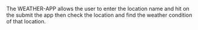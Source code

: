 The WEATHER-APP
 allows the user to enter the location name and hit on the submit 
 the app then check the location and find the weather condition of that location.

 